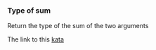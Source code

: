 ### Type of sum

Return the type of the sum of the two arguments   

The link to this [kata](https://www.codewars.com/kata/type-of-sum/javascript)
